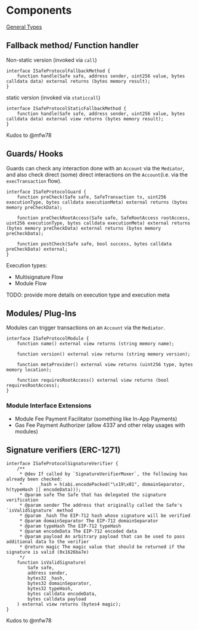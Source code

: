 # Components

[General Types](../mediator/README.md#general-types)

## Fallback method/ Function handler

Non-static version (invoked via `call`)

```solidity
interface ISafeProtocolFallbackMethod {
    function handle(Safe safe, address sender, uint256 value, bytes calldata data) external returns (bytes memory result);
}
```

static version (invoked via `staticcall`)

```solidity
interface ISafeProtocolStaticFallbackMethod {
    function handle(Safe safe, address sender, uint256 value, bytes calldata data) external view returns (bytes memory result);
}
```

Kudos to @mfw78

## Guards/ Hooks

Guards can check any interaction done with an `Account` via the `Mediator`, and also check direct (some) direct interactions on the `Account`(i.e. via the `execTransaction` flow).

```solidity
interface ISafeProtocolGuard {
    function preCheck(Safe safe, SafeTransaction tx, uint256 executionType, bytes calldata executionMeta) external returns (bytes memory preCheckData);

    function preCheckRootAccess(Safe safe, SafeRootAccess rootAccess, uint256 executionType, bytes calldata executionMeta) external returns (bytes memory preCheckData) external returns (bytes memory preCheckData);

    function postCheck(Safe safe, bool success, bytes calldata preCheckData) external;
}
```

Execution types:
- Multisignature Flow
- Module Flow

TODO: provide more details on execution type and execution meta

## Modules/ Plug-Ins

Modules can trigger transactions on an `Account` via the `Mediator`.

```solidity
interface ISafeProtocolModule {
    function name() external view returns (string memory name);

    function version() external view returns (string memory version);

    function metaProvider() external view returns (uint256 type, bytes memory location);

    function requiresRootAccess() external view returns (bool requiresRootAccess);
}
```

### Module Interface Extensions

- Module Fee Payment Facilitator (something like In-App Payments)
- Gas Fee Payment Authorizer (allow 4337 and other relay usages with modules)

## Signature verifiers (ERC-1271)

```solidity
interface ISafeProtocolSignatureVerifier {
    /**
     * @dev If called by `SignatureVerifierMuxer`, the following has already been checked:
     *      _hash = h(abi.encodePacked("\x19\x01", domainSeparator, h(typeHash || encodeData)));
     * @param safe The Safe that has delegated the signature verification
     * @param sender The address that originally called the Safe's `isValidSignature` method
     * @param _hash The EIP-712 hash whose signature will be verified
     * @param domainSeparator The EIP-712 domainSeparator
     * @param typeHash The EIP-712 typeHash
     * @param encodeData The EIP-712 encoded data
     * @param payload An arbitrary payload that can be used to pass additional data to the verifier
     * @return magic The magic value that should be returned if the signature is valid (0x1626ba7e)
     */
    function isValidSignature(
        Safe safe,
        address sender,
        bytes32 _hash,
        bytes32 domainSeparator,
        bytes32 typeHash,
        bytes calldata encodeData,
        bytes calldata payload
    ) external view returns (bytes4 magic);
}
```

Kudos to @mfw78